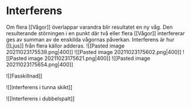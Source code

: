 
# Interferens
Om flera [[Vågor]] överlappar varandra blir resultatet en ny våg. Den resulterande störningen i en punkt där två eller flera [[Vågor]] interfererar ges av summan av de enskilda vågornas påverkan. Interferens är hur [[Ljus]] från flera källor adderas.
![[Pasted image 20211023175539.png|400]]
![[Pasted image 20211023175602.png|400]]
![[Pasted image 20211023175621.png|400]]
![[Pasted image 20211023175654.png|400]]

![[Fasskillnad]]

![[Interferens i tunna skikt]] 

![[Interferens i dubbelspalt]]